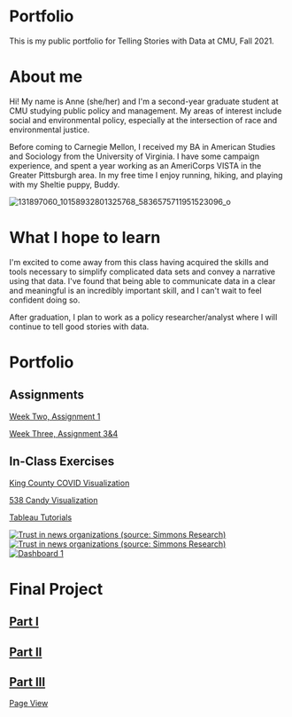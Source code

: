 # Portfolio
This is my public portfolio for Telling Stories with Data at CMU, Fall 2021.

# About me
Hi! My name is Anne (she/her) and I'm a second-year graduate student at CMU studying public policy and management. My areas of interest include social and environmental policy, especially at the intersection of race and environmental justice. 

Before coming to Carnegie Mellon, I received my BA in American Studies and Sociology from the University of Virginia. I have some campaign experience, and spent a year working as an AmeriCorps VISTA in the Greater Pittsburgh area. In my free time I enjoy running, hiking, and playing with my Sheltie puppy, Buddy.

![131897060_10158932801325768_5836575711951523096_o](https://user-images.githubusercontent.com/92963323/138749419-aece330a-36f5-47a7-99fd-8ec6c41f2b4b.jpeg)

# What I hope to learn
I'm excited to come away from this class having acquired the skills and tools necessary to simplify complicated data sets and convey a narrative using that data. I've found that being able to communicate data in a clear and meaningful is an incredibly important skill, and I can't wait to feel confident doing so.

After graduation, I plan to work as a policy researcher/analyst where I will continue to tell good stories with data.

# Portfolio
## Assignments

[Week Two, Assignment 1](/dataviz2.md)

[Week Three, Assignment 3&4](/dataviz3.md)

## In-Class Exercises
[King County COVID Visualization](/kingcountycovid.md)

[538 Candy Visualization](/538candy.md)

[Tableau Tutorials](/tableaututorials.md)

<div class='tableauPlaceholder' id='viz1636053544459' style='position: relative'><noscript><a href='#'><img alt='Trust in news organizations (source: Simmons Research) ' src='https:&#47;&#47;public.tableau.com&#47;static&#47;images&#47;TS&#47;TSWDTableauTutorial&#47;NewsMediaOutletSet&#47;1_rss.png' style='border: none' /></a></noscript><object class='tableauViz'  style='display:none;'><param name='host_url' value='https%3A%2F%2Fpublic.tableau.com%2F' /> <param name='embed_code_version' value='3' /> <param name='site_root' value='' /><param name='name' value='TSWDTableauTutorial&#47;NewsMediaOutletSet' /><param name='tabs' value='no' /><param name='toolbar' value='yes' /><param name='static_image' value='https:&#47;&#47;public.tableau.com&#47;static&#47;images&#47;TS&#47;TSWDTableauTutorial&#47;NewsMediaOutletSet&#47;1.png' /> <param name='animate_transition' value='yes' /><param name='display_static_image' value='yes' /><param name='display_spinner' value='yes' /><param name='display_overlay' value='yes' /><param name='display_count' value='yes' /><param name='language' value='en-US' /><param name='filter' value='publish=yes' /></object></div>
  <script type='text/javascript'>
    var divElement = document.getElementById('viz1636053544459');
    var vizElement = divElement.getElementsByTagName('object')[0];
    vizElement.style.width='100%';vizElement.style.height=(divElement.offsetWidth*0.75)+'px';
    var scriptElement = document.createElement('script');
    scriptElement.src = 'https://public.tableau.com/javascripts/api/viz_v1.js';
    vizElement.parentNode.insertBefore(scriptElement, vizElement);
  </script>
  
  <div class='tableauPlaceholder' id='viz1636053735871' style='position: relative'><noscript><a href='#'><img alt='Trust in news organizations (source: Simmons Research) ' src='https:&#47;&#47;public.tableau.com&#47;static&#47;images&#47;TS&#47;TSWDTableauTutorial&#47;CircleView&#47;1_rss.png' style='border: none' /></a></noscript><object class='tableauViz'  style='display:none;'><param name='host_url' value='https%3A%2F%2Fpublic.tableau.com%2F' /> <param name='embed_code_version' value='3' /> <param name='site_root' value='' /><param name='name' value='TSWDTableauTutorial&#47;CircleView' /><param name='tabs' value='no' /><param name='toolbar' value='yes' /><param name='static_image' value='https:&#47;&#47;public.tableau.com&#47;static&#47;images&#47;TS&#47;TSWDTableauTutorial&#47;CircleView&#47;1.png' /> <param name='animate_transition' value='yes' /><param name='display_static_image' value='yes' /><param name='display_spinner' value='yes' /><param name='display_overlay' value='yes' /><param name='display_count' value='yes' /><param name='language' value='en-US' /><param name='filter' value='publish=yes' /></object></div>
  <script type='text/javascript'>
    var divElement = document.getElementById('viz1636053735871');
    var vizElement = divElement.getElementsByTagName('object')[0];
    vizElement.style.width='100%';vizElement.style.height=(divElement.offsetWidth*0.75)+'px';
    var scriptElement = document.createElement('script');
    scriptElement.src = 'https://public.tableau.com/javascripts/api/viz_v1.js';
    vizElement.parentNode.insertBefore(scriptElement, vizElement);
  </script>
  
  <div class='tableauPlaceholder' id='viz1636666807611' style='position: relative'><noscript><a href='#'><img alt='Dashboard 1 ' src='https:&#47;&#47;public.tableau.com&#47;static&#47;images&#47;B6&#47;B6H27T56G&#47;1_rss.png' style='border: none' /></a></noscript><object class='tableauViz'  style='display:none;'><param name='host_url' value='https%3A%2F%2Fpublic.tableau.com%2F' /> <param name='embed_code_version' value='3' /> <param name='path' value='shared&#47;B6H27T56G' /> <param name='toolbar' value='yes' /><param name='static_image' value='https:&#47;&#47;public.tableau.com&#47;static&#47;images&#47;B6&#47;B6H27T56G&#47;1.png' /> <param name='animate_transition' value='yes' /><param name='display_static_image' value='yes' /><param name='display_spinner' value='yes' /><param name='display_overlay' value='yes' /><param name='display_count' value='yes' /><param name='language' value='en-US' /><param name='filter' value='publish=yes' /></object></div>
  <script type='text/javascript'>
    var divElement = document.getElementById('viz1636666807611');
    var vizElement = divElement.getElementsByTagName('object')[0];
    if ( divElement.offsetWidth > 800 ) { vizElement.style.width='1000px';vizElement.style.height='827px';} else if ( divElement.offsetWidth > 500 ) { vizElement.style.width='1000px';vizElement.style.height='827px';} else { vizElement.style.width='100%';vizElement.style.height='777px';}                     var scriptElement = document.createElement('script');
    scriptElement.src = 'https://public.tableau.com/javascripts/api/viz_v1.js';
    vizElement.parentNode.insertBefore(scriptElement, vizElement);
  </script>
  
# Final Project
## [Part I](/final_project_part_1_AnneJensen.md)
## [Part II](/final_project_part_2_AnneJensen.md) 
## [Part III](/final_project_part_3_AnneJensen.md)

[Page View](https://aej6qm.github.io/Telling-Stories-with-Data/)
 
